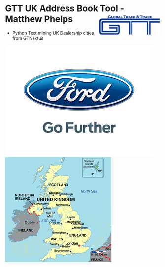 # GTT UK Address Book Tool - Matthew Phelps    <img align="right" width="200" height="70" src="img/GTT2.png">
* Python Text mining UK Dealership cities from GTNextus

 ![ford logo](img/ford2.png) ![picture of uk](img/uk.png)

